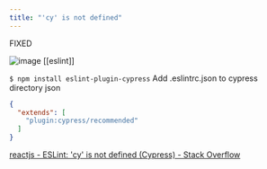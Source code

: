 ```yaml
---
title: "'cy' is not defined"
---
```


FIXED

![image](https://gyazo.com/593855af0e9dbffc2a79337a1d8ce38d/thumb/1000)
[[eslint]]

`$ npm install eslint-plugin-cypress`
Add .eslintrc.json to cypress directory
json

```json
{
  "extends": [
    "plugin:cypress/recommended"
  ]
}
```

[reactjs - ESLint: 'cy' is not defined (Cypress) - Stack Overflow](https://stackoverflow.com/questions/58982852/eslint-cy-is-not-defined-cypress)
